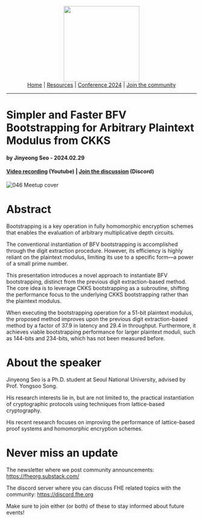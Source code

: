 <!-- Main header navigation -->
<p align="center">
  <img width="200" src="https://user-images.githubusercontent.com/5758427/180978488-db825482-5a58-4c7c-9589-c494a6f0be04.png"><br/>
  <a href="https://fhe-org.github.io">Home</a> | <a href="https://fhe-org.github.io/resources">Resources</a> | <a href="https://fhe-org.github.io/conferences/conference-2024/">Conference 2024</a> | <a href="https://fhe-org.github.io/community">Join the community</a>
</p>
<hr/>
<!-- /Main header navigation -->


# Simpler and Faster BFV Bootstrapping for Arbitrary Plaintext Modulus from CKKS
#### by Jinyeong Seo - 2024.02.29
#### <a href="https://www.youtube.com/watch?v=gsvGir-j128&list=PLnbmMskCVh1chnSM8Jjy6Nk3IH6fpn7MM&index=1">Video recording</a> (Youtube) <!-- | <a href="">Slides</a> (Github)</a --> | <a href="https://discord.fhe.org">Join the discussion</a> (Discord)

![046 Meetup cover](https://github.com/FHE-org/fhe-org.github.io/assets/37557436/3f8ba745-6b3b-436c-9c18-913a53eb87c0)


# Abstract

Bootstrapping is a key operation in fully homomorphic encryption schemes that enables the evaluation of arbitrary multiplicative depth circuits.

The conventional instantiation of BFV bootstrapping is accomplished through the digit extraction procedure. However, its efficiency is highly reliant on the plaintext modulus, limiting its use to a specific form—a power of a small prime number.

This presentation introduces a novel approach to instantiate BFV bootstrapping, distinct from the previous digit extraction-based method. The core idea is to leverage CKKS bootstrapping as a subroutine, shifting the performance focus to the underlying CKKS bootstrapping rather than the plaintext modulus.

When executing the bootstrapping operation for a 51-bit plaintext modulus, the proposed method improves upon the previous digit extraction-based method by a factor of 37.9 in latency and 29.4 in throughput. Furthermore, it achieves viable bootstrapping performance for larger plaintext moduli, such as 144-bits and 234-bits, which has not been measured before.


# About the speaker

Jinyeong Seo is a Ph.D. student at Seoul National University, advised by Prof. Yongsoo Song.

His research interests lie in, but are not limited to, the practical instantiation of cryptographic protocols using techniques from lattice-based cryptography.

His recent research focuses on improving the performance of lattice-based proof systems and homomorphic encryption schemes.


# Never miss an update

The newsletter where we post community announcements: https://fheorg.substack.com/

The discord server where you can discuss FHE related topics with the community: https://discord.fhe.org

Make sure to join either (or both) of these to stay informed about future events!
